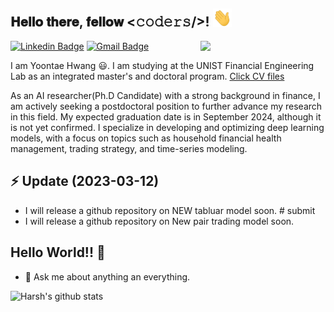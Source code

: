 <h2> 𝐇𝐞𝐥𝐥𝐨 𝐭𝐡𝐞𝐫𝐞, 𝐟𝐞𝐥𝐥𝐨𝐰 <𝚌𝚘𝚍𝚎𝚛𝚜/>! <img src="https://raw.githubusercontent.com/ABSphreak/ABSphreak/master/gifs/Hi.gif" width="30px"></h2>

<img align='right' src='https://user-images.githubusercontent.com/5713670/87202985-820dcb80-c2b6-11ea-9f56-7ec461c497c3.gif' width='200"'>

[![Linkedin Badge](https://img.shields.io/badge/-yoontae-blue?style=flat-square&logo=Linkedin&logoColor=white&link=https://www.linkedin.com/in/yoontae/)](https://www.linkedin.com/in/yoontae/) 
[![Gmail Badge](https://img.shields.io/badge/-yoontae@unist.ac.kr-c14438?style=flat-square&logo=Gmail&logoColor=white&link=mailto:yoontae@unist.ac.kr)](mailto:yoontae@unist.ac.kr)

I am Yoontae Hwang 😃. I am studying at the UNIST Financial Engineering Lab as an integrated master's and doctoral program.  [Click CV files](https://drive.google.com/file/d/1R3Fa5qUagEGCKicL_6Zh8eb8ieouVOHV/view?usp=share_link) 

As an AI researcher(Ph.D Candidate) with a strong background in finance, I am actively seeking a postdoctoral position to further advance my research in this field. My expected graduation date is in September 2024, although it is not yet confirmed. I specialize in developing and optimizing deep learning models, with a focus on topics such as household financial health management, trading strategy, and time-series modeling. 

## ⚡ Update (2023-03-12)
- I will release a github repository on NEW tabluar model soon. # submit 
- I will release a github repository on New pair trading model soon.


## Hello World!! 🤔
- 💬 Ask me about anything an everything.


![Harsh's github stats](https://github-readme-stats.vercel.app/api?username=yoontae6719&hide=["issues"]&show_icons=true)


